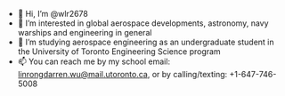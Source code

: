 - 👋 Hi, I’m @wlr2678
- 👀 I’m interested in global aerospace developments, astronomy, navy warships and engineering in general
- 🌱 I’m studying aerospace engineering as an undergraduate student in the University of Toronto Engineering Science program
- 📫 You can reach me by my school email: linrongdarren.wu@mail.utoronto.ca, or by calling/texting: +1-647-746-5008

<!---
wlr2678/wlr2678 is a ✨ special ✨ repository because its `README.md` (this file) appears on your GitHub profile.
You can click the Preview link to take a look at your changes.
--->
